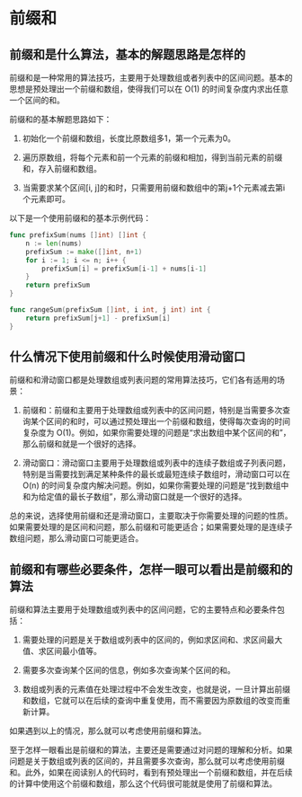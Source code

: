 # 前缀和

## 前缀和是什么算法，基本的解题思路是怎样的

前缀和是一种常用的算法技巧，主要用于处理数组或者列表中的区间问题。基本的思想是预处理出一个前缀和数组，使得我们可以在 O(1) 的时间复杂度内求出任意一个区间的和。

前缀和的基本解题思路如下：

1. 初始化一个前缀和数组，长度比原数组多1，第一个元素为0。

2. 遍历原数组，将每个元素和前一个元素的前缀和相加，得到当前元素的前缀和，存入前缀和数组。

3. 当需要求某个区间[i, j]的和时，只需要用前缀和数组中的第j+1个元素减去第i个元素即可。

以下是一个使用前缀和的基本示例代码：

```go
func prefixSum(nums []int) []int {
    n := len(nums)
    prefixSum := make([]int, n+1)
    for i := 1; i <= n; i++ {
        prefixSum[i] = prefixSum[i-1] + nums[i-1]
    }
    return prefixSum
}

func rangeSum(prefixSum []int, i int, j int) int {
    return prefixSum[j+1] - prefixSum[i]
}
```

## 什么情况下使用前缀和什么时候使用滑动窗口

前缀和和滑动窗口都是处理数组或列表问题的常用算法技巧，它们各有适用的场景：

1. 前缀和：前缀和主要用于处理数组或列表中的区间问题，特别是当需要多次查询某个区间的和时，可以通过预处理出一个前缀和数组，使得每次查询的时间复杂度为 O(1)。例如，如果你需要处理的问题是“求出数组中某个区间的和”，那么前缀和就是一个很好的选择。

2. 滑动窗口：滑动窗口主要用于处理数组或列表中的连续子数组或子列表问题，特别是当需要找到满足某种条件的最长或最短连续子数组时，滑动窗口可以在 O(n) 的时间复杂度内解决问题。例如，如果你需要处理的问题是“找到数组中和为给定值的最长子数组”，那么滑动窗口就是一个很好的选择。

总的来说，选择使用前缀和还是滑动窗口，主要取决于你需要处理的问题的性质。如果需要处理的是区间和问题，那么前缀和可能更适合；如果需要处理的是连续子数组问题，那么滑动窗口可能更适合。

## 前缀和有哪些必要条件，怎样一眼可以看出是前缀和的算法

前缀和算法主要用于处理数组或列表中的区间问题，它的主要特点和必要条件包括：

1. 需要处理的问题是关于数组或列表中的区间的，例如求区间和、求区间最大值、求区间最小值等。

2. 需要多次查询某个区间的信息，例如多次查询某个区间的和。

3. 数组或列表的元素值在处理过程中不会发生改变，也就是说，一旦计算出前缀和数组，它就可以在后续的查询中重复使用，而不需要因为原数组的改变而重新计算。

如果遇到以上的情况，那么就可以考虑使用前缀和算法。

至于怎样一眼看出是前缀和的算法，主要还是需要通过对问题的理解和分析。如果问题是关于数组或列表的区间的，并且需要多次查询，那么就可以考虑使用前缀和。此外，如果在阅读别人的代码时，看到有预处理出一个前缀和数组，并在后续的计算中使用这个前缀和数组，那么这个代码很可能就是使用了前缀和算法。